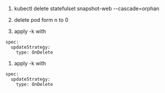 1. kubectl delete statefulset snapshot-web --cascade=orphan

1. delete pod form n to 0

1. apply -k with 

```
spec:
  updateStrategy:
    type: OnDelete
```

1. apply -k with 

```
spec:
  updateStrategy:
    type: OnDelete
```